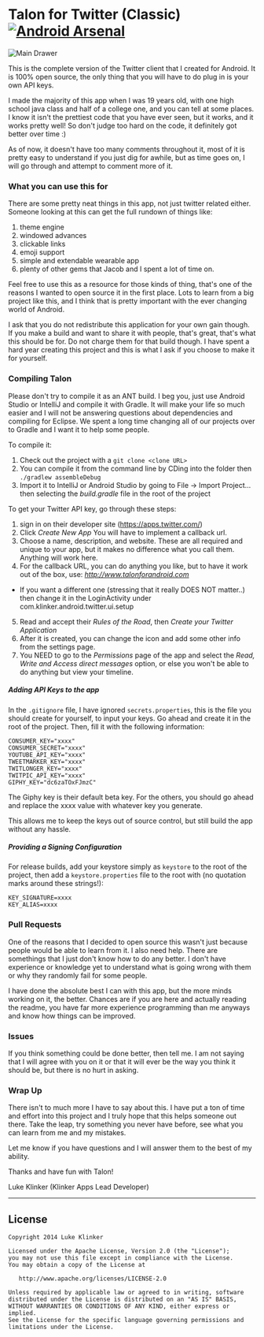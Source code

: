 # Talon for Twitter (Classic) [![Android Arsenal](https://img.shields.io/badge/Android%20Arsenal-Talon%20for%20Twitter-brightgreen.svg?style=flat)](http://android-arsenal.com/details/3/1067)

![Main Drawer](https://raw.githubusercontent.com/klinker24/Talon-for-Twitter/master/Other/Promo%20Stuff/Graphics/Classic/Final%20Promos/Feature%20graphic.png)

This is the complete version of the Twitter client that I created for Android. It is 100% open source, the only thing that you will have to do plug in is your own API keys.

I made the majority of this app when I was 19 years old, with one high school java class and half of a college one, and you can tell at some places. I know it isn't the prettiest code that you have ever seen, but it works, and it works pretty well! So don't judge too hard on the code, it definitely got better over time :)

As of now, it doesn't have too many comments throughout it, most of it is pretty easy to understand if you just dig for awhile, but as time goes on, I will go through and attempt to comment more of it.


### What you can use this for

There are some pretty neat things in this app, not just twitter related either. Someone looking at this can get the full rundown of things like:

1. theme engine
2. windowed advances
3. clickable links
4. emoji support
5. simple and extendable wearable app
6. plenty of other gems that Jacob and I spent a lot of time on.


Feel free to use this as a resource for those kinds of thing, that's one of the reasons I wanted to open source it in the first place. Lots to learn from a big project like this, and I think that is pretty important with the ever changing world of Android.

I ask that you do not redistribute this application for your own gain though. If you make a build and want to share it with people, that's great, that's what this should be for. Do not charge them for that build though. I have spent a hard year creating this project and this is what I ask if you choose to make it for yourself.


### Compiling Talon

Please don't try to compile it as an ANT build. I beg you, just use Android Studio or IntelliJ and compile it with Gradle. It will make your life so much easier and I will not be answering questions about dependencies and compiling for Eclipse. We spent a long time changing all of our projects over to Gradle and I want it to help some people.

To compile it:

1. Check out the project with a `git clone <clone URL>`
2. You can compile it from the command line by CDing into the folder then `./gradlew assembleDebug`
3. Import it to IntelliJ or Android Studio by going to File -> Import Project... then selecting the *build.gradle* file in the root of the project

To get your Twitter API key, go through these steps:

1. sign in on their developer site (https://apps.twitter.com/)
2. Click *Create New App* You will have to implement a callback url.
3. Choose a name, description, and website. These are all required and unique to your app, but it makes no difference what you call them. Anything will work here.
4. For the callback URL, you can do anything you like, but to have it work out of the box, use: *http://www.talonforandroid.com*
  * If you want a different one (stressing that it really DOES NOT matter..) then change it in the LoginActivity under com.klinker.android.twitter.ui.setup
5. Read and accept their *Rules of the Road*, then *Create your Twitter Application*
6. After it is created, you can change the icon and add some other info from the settings page.
7. You NEED to go to the *Permissions* page of the app and select the *Read, Write and Access direct messages* option, or else you won't be able to do anything but view your timeline.

##### Adding API Keys to the app

In the `.gitignore` file, I have ignored `secrets.properties`, this is the file you should create for yourself, to input your keys. Go ahead and create it in the root of the project. Then, fill it with the following information:

```
CONSUMER_KEY="xxxx"
CONSUMER_SECRET="xxxx"
YOUTUBE_API_KEY="xxxx"
TWEETMARKER_KEY="xxxx"
TWITLONGER_KEY="xxxx"
TWITPIC_API_KEY="xxxx"
GIPHY_KEY="dc6zaTOxFJmzC"
```

The Giphy key is their default beta key. For the others, you should go ahead and replace the xxxx value with whatever key you generate.

This allows me to keep the keys out of source control, but still build the app without any hassle.

##### Providing a Signing Configuration

For release builds, add your keystore simply as `keystore` to the root of the project, then add a `keystore.properties` file to the root with (no quotation marks around these strings!):

```
KEY_SIGNATURE=xxxx
KEY_ALIAS=xxxx
```

### Pull Requests

One of the reasons that I decided to open source this wasn't just because people would be able to learn from it. I also need help. There are somethings that I just don't know how to do any better. I don't have experience or knowledge yet to understand what is going wrong with them or why they randomly fail for some people.

I have done the absolute best I can with this app, but the more minds working on it, the better. Chances are if you are here and actually reading the readme, you have far more experience programming than me anyways and know how things can be improved.


### Issues

If you think something could be done better, then tell me. I am not saying that I will agree with you on it or that it will ever be the way you think it should be, but there is no hurt in asking.


### Wrap Up

There isn't to much more I have to say about this. I have put a ton of time and effort into this project and I truly hope that this helps someone out there. Take the leap, try something you never have before, see what you can learn from me and my mistakes.

Let me know if you have questions and I will answer them to the best of my ability.

Thanks and have fun with Talon!


Luke Klinker (Klinker Apps Lead Developer)




---

## License

    Copyright 2014 Luke Klinker

    Licensed under the Apache License, Version 2.0 (the "License");
    you may not use this file except in compliance with the License.
    You may obtain a copy of the License at

       http://www.apache.org/licenses/LICENSE-2.0

    Unless required by applicable law or agreed to in writing, software
    distributed under the License is distributed on an "AS IS" BASIS,
    WITHOUT WARRANTIES OR CONDITIONS OF ANY KIND, either express or implied.
    See the License for the specific language governing permissions and
    limitations under the License.
